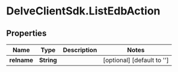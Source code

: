 # DelveClientSdk.ListEdbAction

## Properties

Name | Type | Description | Notes
------------ | ------------- | ------------- | -------------
**relname** | **String** |  | [optional] [default to &#39;&#39;]


